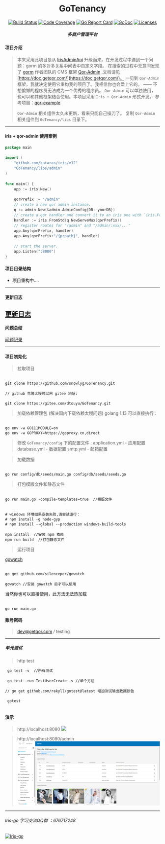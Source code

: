 <h1 align="center">GoTenancy</h1>

<div align="center">
    <a href="https://travis-ci.org/snowlyg/GoTenancy"><img src="https://travis-ci.org/snowlyg/GoTenancy.svg?branch=master" alt="Build Status"></a>
    <a href="https://codecov.io/gh/snowlyg/GoTenancy"><img src="https://codecov.io/gh/snowlyg/GoTenancy/branch/master/graph/badge.svg" alt="Code Coverage"></a>
    <a href="https://goreportcard.com/report/github.com/snowlyg/GoTenancy"><img src="https://goreportcard.com/badge/github.com/snowlyg/GoTenancy" alt="Go Report Card"></a>
    <a href="https://godoc.org/github.com/snowlyg/GoTenancy"><img src="https://godoc.org/github.com/snowlyg/GoTenancy?status.svg" alt="GoDoc"></a>
    <a href="https://github.com/snowlyg/GoTenancy/blob/master/LICENSE"><img src="https://img.shields.io/github/license/snowlyg/GoTenancy" alt="Licenses"></a>
    <h5 align="center">多商户管理平台</h5>
</div>

#### 项目介绍 
> 本来采用此项目是从 [IrisAdminApi](https://github.com/snowlyg/IrisAdminApi) 升级而来。在开发过程中遇到一个问题：gorm 的多对多关系中间表中自定义字段。
> 在搜索的过程中无意间发现了 [gorm](https://gorm.io/zh_CN/docs/index.html) 作者团队的 CMS 框架 [Qor-Admin](https://GoTenancy/libs/admin) ,文档请见 [https://doc.getqor.com/](https://doc.getqor.com/)。
> 一见到 `Qor-Admin` 框架，我就决定使用它重构我的项目了。我相信你也会爱上它的。 —— 不想偷懒的程序员无法成为一个优秀的程序员。
> `Qor-Admin` 可以单独使用，也可以和其他框架结合使用。本项目采用 `Iris + Qor-Admin` 形式开发。
> 参考项目：[qor-example](https://GoTenancy/libs/qor-example)
> 
> `Qor-Admin` 相关组件太久未更新，看来只能自己操刀了。 复制 `Qor-Admin` 相关组件到 `GoTenancy/libs` 目录下。
>
> 
---


#### iris + qor-admin 使用案例
```go
package main

import (
    "github.com/kataras/iris/v12"
    "GoTenancy/libs/admin"
)

func main() {
    app := iris.New()

    qorPrefix := "/admin"
    // create a new qor admin instance.
    q := admin.New(&admin.AdminConfig{DB: yourDB})
    // create a qor handler and convert it to an iris one with `iris.FromStd`.
    handler := iris.FromStd(q.NewServeMux(qorPrefix))
    // register routes for "/admin" and "/admin/:xxx/..."
    app.Any(qorPrefix, handler)
    app.Any(qorPrefix+"/{p:path}", handler)

    // start the server.
    app.Listen(":8080")
}

```

#### 项目目录结构
- 项目重构中....

---

#### 更新日志
[更新日志](UPDATE.MD)
---

#### 问题总结
[问题记录](ERRORS.MD)

---

#### 项目初始化

>拉取项目

```shell script

git clone https://github.com/snowlyg/GoTenancy.git

// github 克隆太慢可以用 gitee 地址:

git clone https://gitee.com/dtouyu/GoTenancy.git

```

> 加载依赖管理包 (解决国内下载依赖太慢问题)
> golang 1.13 可以直接执行：

```shell script

go env -w GO111MODULE=on
go env -w GOPROXY=https://goproxy.cn,direct

```

> 修改 `GoTenancy/config` 下的配置文件 :
> application.yml - 应用配置 
> database.yml - 数据配置 
> smtp.yml - 邮箱配置 



> 加载数据 

```shell script

go run config/db/seeds/main.go config/db/seeds/seeds.go

```

> 打包模版文件和静态文件 

```shell script

go run main.go -compile-templates=true  //模版文件


# windows 环境如果安装失败,请尝试运行：
# npm install -g node-gyp
# npm install --global --production windows-build-tools

npm install  //安装 npm 依赖
npm run build  //打包静态文件

```


> 运行项目 

[gowatch](https://gitee.com/silenceper/gowatch)
```shell script

go get github.com/silenceper/gowatch

gowatch //安装 gowatch 后才可以使用

```

当然你也可以直接使用，此方法无法热加载

```shell script

go run main.go

```

#### 账号密码
> dev@getqor.com / testing

---
##### 单元测试 
>http test

```shell script
 go test -v  //所有测试
 
 go test -run TestUserCreate -v //单个方法

// go get github.com/rakyll/gotest@latest 增加测试输出数据颜色

 gotest 
 
```

#### 演示
> http://localhost:8080
![](localhost_8080_.png)


> http://localhost:8080/admin
![](localhost_8080_admin.png)

---
###### Iris-go 学习交流QQ群 ：676717248
<a target="_blank" href="//shang.qq.com/wpa/qunwpa?idkey=cc99ccf86be594e790eacc91193789746af7df4a88e84fe949e61e5c6d63537c"><img border="0" src="http://pub.idqqimg.com/wpa/images/group.png" alt="Iris-go" title="Iris-go"></a>

